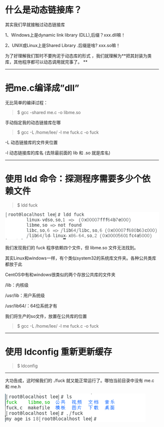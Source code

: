 # 什么是动态链接库？

其实我们早就接触过动态链接库

1、Windows上是dynamic   link   library \(DLL\),后缀？xxx.dll嘛！

2、UNIX或Linux上是Shared   Library .后缀是啥? xxx.so嘛！

为了好理解我们暂时不要拘泥于动态库的形式 ，我们就理解为**把其封装为类库，其他程序都可以动态调用就完事了。    **

---

# 把me.c编译成”dll”

无比简单的编译过程：

> $ gcc -shared me.c -o libme.so

手动指定我的动态链接库在哪

> $ gcc -L /home/lee/ -l me fuck.c -o fuck

-L 动态链接库的文件夹位置

-l 动态链接库的库名 \(去除最前面的 lib 和 .so 就是库名\)

---

# 使用 ldd 命令：探测程序需要多少个依赖文件

> $ ldd fuck

![](/assets/asda566745yjb.png)

我们发现我们的 fuck 程序依赖四个文件，但 libme.so 文件无法找到。

其实Linux和windows一样，有个类似system32的系统库文件夹。各种公共类库都放于此

CentOS中有和windows很类似的两个存放公共库的文件夹

/lib：内核级

/usr/lib：用户系统级

/usr/lib64/：64位系统才有

我们将生产的so文件，放置在公共库的位置

> $ gcc -L /home/lee/ -l me fuck.c -o fuck

---

# 使用 ldconfig 重新更新缓存

> $ ldconfig

---

大功告成，这时候我们的 ./fuck 就又能正常运行了。哪怕当前目录中没有 me.c 和 me.h

![](/assets/1231253412834812544124381243.png)

